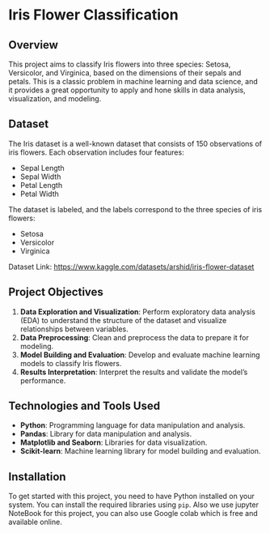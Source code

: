 # Iris Flower Classification

## Overview

This project aims to classify Iris flowers into three species: Setosa, Versicolor, and Virginica, based on the dimensions of their sepals and petals. This is a classic problem in machine learning and data science, and it provides a great opportunity to apply and hone skills in data analysis, visualization, and modeling.


## Dataset

The Iris dataset is a well-known dataset that consists of 150 observations of iris flowers. Each observation includes four features: 
- Sepal Length
- Sepal Width
- Petal Length
- Petal Width

The dataset is labeled, and the labels correspond to the three species of iris flowers:
- Setosa
- Versicolor
- Virginica

Dataset Link: https://www.kaggle.com/datasets/arshid/iris-flower-dataset

## Project Objectives

1. **Data Exploration and Visualization**: Perform exploratory data analysis (EDA) to understand the structure of the dataset and visualize relationships between variables.
2. **Data Preprocessing**: Clean and preprocess the data to prepare it for modeling.
3. **Model Building and Evaluation**: Develop and evaluate machine learning models to classify Iris flowers.
4. **Results Interpretation**: Interpret the results and validate the model’s performance.

## Technologies and Tools Used

- **Python**: Programming language for data manipulation and analysis.
- **Pandas**: Library for data manipulation and analysis.
- **Matplotlib and Seaborn**: Libraries for data visualization.
- **Scikit-learn**: Machine learning library for model building and evaluation.

## Installation

To get started with this project, you need to have Python installed on your system. You can install the required libraries using `pip`. 
Also we use jupyter NoteBook for this project, you can also use Google colab which is free and available online.


